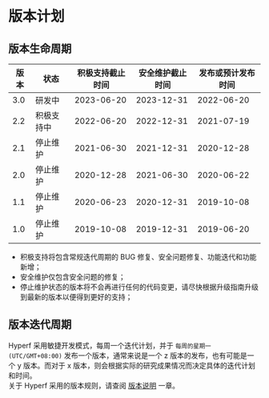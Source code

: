 # 版本计划

## 版本生命周期

| 版本 | 状态     | 积极支持截止时间   | 安全维护截止时间   | 发布或预计发布时间  |
| ---- |--------|------------|------------|------------|
| 3.0  | 研发中    | 2023-06-20 | 2023-12-31 | 2022-06-20 |
| 2.2  | 积极支持中  | 2022-06-20 | 2022-12-31 | 2021-07-19 |
| 2.1  | 停止维护   | 2021-06-30 | 2021-12-31 | 2020-12-28 |
| 2.0  | 停止维护   | 2020-12-28 | 2021-06-30 | 2020-06-22 |
| 1.1  | 停止维护   | 2020-06-23 | 2020-12-31 | 2019-10-08 |
| 1.0  | 停止维护   | 2019-10-08 | 2019-12-31 | 2019-06-20 |

* 积极支持将包含常规迭代周期的 BUG 修复、安全问题修复、功能迭代和功能新增；
* 安全维护仅包含安全问题的修复；
* 停止维护状态的版本将不会再进行任何的代码变更，请尽快根据升级指南升级到最新的版本以便得到更好的支持；


## 版本迭代周期

Hyperf 采用敏捷开发模式，每周一个迭代计划，并于 `每周的星期一 (UTC/GMT+08:00)` 发布一个版本，通常来说是一个 z 版本的发布，也有可能是一个 y 版本。而对于 x 版本，则会根据实际的研究成果情况而决定具体的迭代计划和时间。   
关于 Hyperf 采用的版本规则，请查阅 [版本说明](zh-cn/versions.md) 一章。
